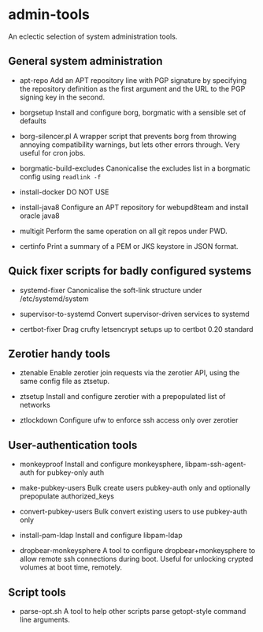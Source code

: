 admin-tools
===========

An eclectic selection of system administration tools.

General system administration
-----------------------------

- apt-repo
    Add an APT repository line with PGP signature by specifying the repository
    definition as the first argument and the URL to the PGP signing key in
    the second.

- borgsetup
	Install and configure borg, borgmatic with a sensible set of defaults

- borg-silencer.pl
    A wrapper script that prevents borg from throwing annoying compatibility
    warnings, but lets other errors through. Very useful for cron jobs.

- borgmatic-build-excludes
    Canonicalise the excludes list in a borgmatic config using `readlink -f`

- install-docker
    DO NOT USE

- install-java8
    Configure an APT repository for webupd8team and install oracle java8

- multigit
    Perform the same operation on all git repos under PWD.

- certinfo
    Print a summary of a PEM or JKS keystore in JSON format.

Quick fixer scripts for badly configured systems
------------------------------------------------

- systemd-fixer
    Canonicalise the soft-link structure under /etc/systemd/system

- supervisor-to-systemd
    Convert supervisor-driven services to systemd

- certbot-fixer
    Drag crufty letsencrypt setups up to certbot 0.20 standard

Zerotier handy tools
--------------------

- ztenable
    Enable zerotier join requests via the zerotier API, using the same config
    file as ztsetup.

- ztsetup
	Install and configure zerotier with a prepopulated list of networks

- ztlockdown
	Configure ufw to enforce ssh access only over zerotier

User-authentication tools
------------------------

- monkeyproof
	Install and configure monkeysphere, libpam-ssh-agent-auth for pubkey-only auth

- make-pubkey-users
	Bulk create users pubkey-auth only and optionally prepopulate authorized_keys

- convert-pubkey-users
	Bulk convert existing users to use pubkey-auth only

- install-pam-ldap
    Install and configure libpam-ldap

- dropbear-monkeysphere
    A tool to configure dropbear+monkeysphere to allow remote ssh connections
    during boot. Useful for unlocking crypted volumes at boot time, remotely.

Script tools
------------

- parse-opt.sh
    A tool to help other scripts parse getopt-style command line arguments.
